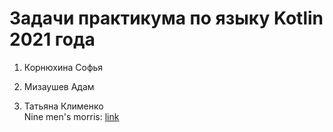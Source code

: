 # Задачи практикума по языку Kotlin 2021 года

1. Корнюхина Софья


2. Мизаушев Адам


3. Татьяна Клименко  
   Nine men's morris: [link](Tasks4Kotlin/Task01-NineMensMorris.md)



